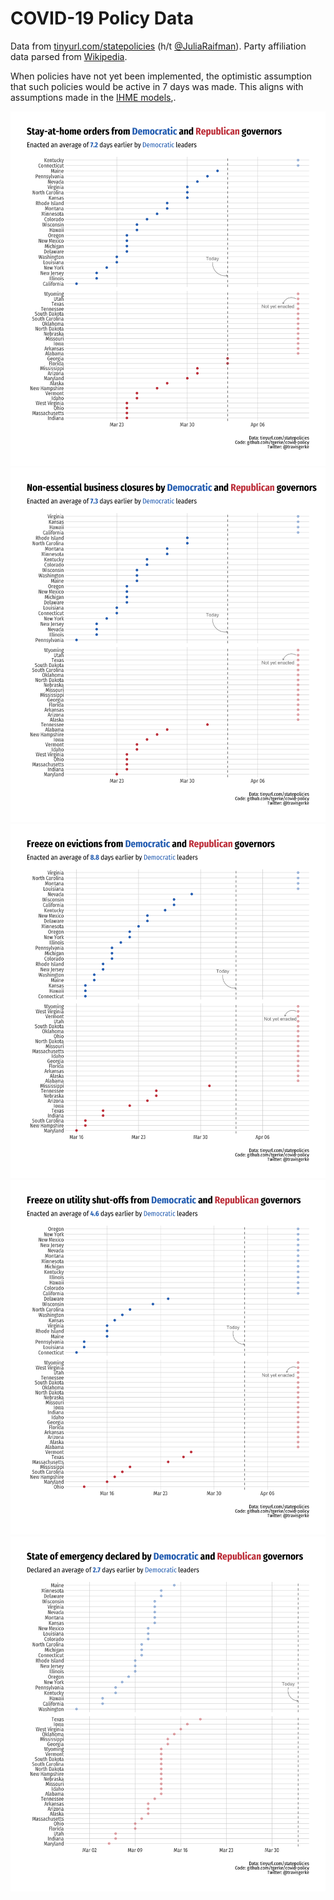 COVID-19 Policy Data
=====================
  
Data from [tinyurl.com/statepolicies](https://tinyurl.com/statepolicies) (h/t [@JuliaRaifman](https://twitter.com/JuliaRaifman/status/1245416835211812875)). Party affiliation data parsed from [Wikipedia](https://en.wikipedia.org/wiki/List_of_United_States_governors).

When policies have not yet been implemented, the optimistic assumption that such policies would be active in 7 days was made. This aligns with assumptions made in the [IHME models](https://covid19.healthdata.org/),. 

![](plots/stay-at-home.png)
![](plots/non-essential.png)
![](plots/evictions.png)
![](plots/utility-shut-offs.png)
![](plots/state-of-emergency.png)
